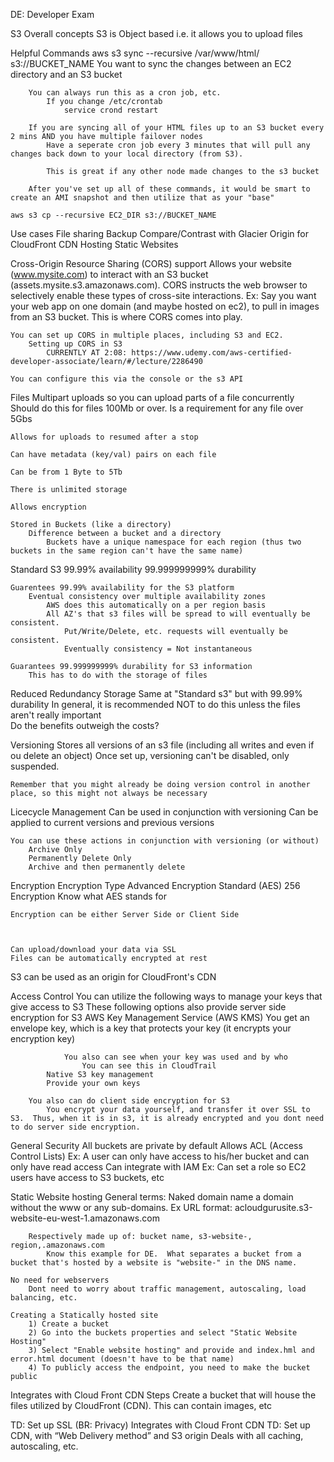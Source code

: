 DE: Developer Exam

S3 Overall concepts
	S3 is Object based i.e. it allows you to upload files




Helpful Commands
	aws s3 sync --recursive /var/www/html/ s3://BUCKET_NAME
		You want to sync the changes between an EC2 directory and an S3 bucket

		You can always run this as a cron job, etc.
			If you change /etc/crontab
				service crond restart

		If you are syncing all of your HTML files up to an S3 bucket every 2 mins AND you have multiple failover nodes
			Have a seperate cron job every 3 minutes that will pull any changes back down to your local directory (from S3).

			This is great if any other node made changes to the s3 bucket

		After you've set up all of these commands, it would be smart to create an AMI snapshot and then utilize that as your "base"

	aws s3 cp --recursive EC2_DIR s3://BUCKET_NAME


Use cases
	File sharing
	Backup
		Compare/Contrast with Glacier
	Origin for CloudFront CDN
	Hosting Static Websites 

Cross-Origin Resource Sharing (CORS) support
	Allows your website (www.mysite.com) to interact with an S3 bucket (assets.mysite.s3.amazonaws.com). 
		CORS instructs the web browser to selectively enable these types of cross-site interactions.
			Ex: Say you want your web app on one domain (and maybe hosted on ec2), to pull in images from an S3 bucket.  This is where CORS comes into play.

	You can set up CORS in multiple places, including S3 and EC2.
		Setting up CORS in S3
			CURRENTLY AT 2:08: https://www.udemy.com/aws-certified-developer-associate/learn/#/lecture/2286490

	You can configure this via the console or the s3 API

Files
	Multipart uploads so you can upload parts of a file concurrently
		Should do this for files 100Mb or over.
		Is a requirement for any file over 5Gbs

	Allows for uploads to resumed after a stop

	Can have metadata (key/val) pairs on each file

	Can be from 1 Byte to 5Tb

	There is unlimited storage 

	Allows encryption

	Stored in Buckets (like a directory)
		Difference between a bucket and a directory
			Buckets have a unique namespace for each region (thus two buckets in the same region can't have the same name)



Standard S3
	99.99% availability
	99.999999999% durability	

	Guarentees 99.99% availability for the S3 platform
		Eventual consistency over multiple availability zones
			AWS does this automatically on a per region basis
			All AZ's that s3 files will be spread to will eventually be consistent.
				Put/Write/Delete, etc. requests will eventually be consistent.
				Eventually consistency = Not instantaneous

	Guarantees 99.999999999% durability for S3 information
		This has to do with the storage of files

Reduced Redundancy Storage
	Same at "Standard s3" but with 99.99% durability
		In general, it is recommended NOT to do this unless the files aren't really important  
			Do the benefits outweigh the costs?

Versioning
	Stores all versions of an s3 file (including all writes and even if ou delete an object)
	Once set up, versioning can't be disabled, only suspended.

	Remember that you might already be doing version control in another place, so this might not always be necessary

Licecycle Management
	Can be used in conjunction with versioning
	Can be applied to current versions and previous versions

	You can use these actions in conjunction with versioning (or without)
		Archive Only
		Permanently Delete Only
		Archive and then permanently delete

Encryption
	Encryption Type
		Advanced Encryption Standard (AES) 256 Encryption
			Know what AES stands for

	Encryption can be either Server Side or Client Side
	


	Can upload/download your data via SSL
	Files can be automatically encrypted at rest




S3 can be used as an origin for CloudFront's CDN

Access Control
	You can utilize the following ways to manage your keys that give access to S3
		These following options also provide server side encryption for S3
			AWS Key Management Service (AWS KMS)
				You get an envelope key, which is a key that protects your key (it encrypts your encryption key)

				You also can see when your key was used and by who
					You can see this in CloudTrail
			Native S3 key management
			Provide your own keys

		You also can do client side encryption for S3
			You encrypt your data yourself, and transfer it over SSL to S3.  Thus, when it is in s3, it is already encrypted and you dont need to do server side encryption.

General Security
	All buckets are private by default 
	Allows ACL (Access Control Lists)
		Ex: A user can only have access to his/her bucket and can only have read access
	Can integrate with IAM
		Ex: Can set a role so EC2 users have access to S3 buckets, etc

Static Website hosting
	General terms:
		Naked domain name
			a domain without the www or any sub-domains.
	Ex URL format:
		acloudgurusite.s3-website-eu-west-1.amazonaws.com

		Respectively made up of: bucket name, s3-website-, region,.amazonaws.com
			Know this example for DE.  What separates a bucket from a bucket that's hosted by a website is "website-" in the DNS name.

	No need for webservers
		Dont need to worry about traffic management, autoscaling, load balancing, etc.

	Creating a Statically hosted site
		1) Create a bucket
		2) Go into the buckets properties and select "Static Website Hosting"
		3) Select "Enable website hosting" and provide and index.hml and error.html document (doesn't have to be that name)
		4) To publicly access the endpoint, you need to make the bucket public


Integrates with Cloud Front CDN
	Steps
		Create a bucket that will house the files utilized by CloudFront (CDN).  This can contain images, etc


TD: Set up SSL (BR: Privacy)
Integrates with Cloud Front CDN
  TD: Set up CDN, with “Web Delivery method” and S3 origin
Deals with all caching, autoscaling, etc.

